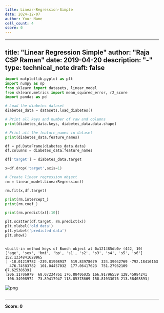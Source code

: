 ```yaml
---
title: Linear-Regression-Simple
date: 2024-12-07
author: Your Name
cell_count: 4
score: 0
---
```


---
title: "Linear Regression Simple"
author: "Raja CSP Raman"
date: 2019-04-20
description: "-"
type: technical_note
draft: false
---

```python
import matplotlib.pyplot as plt
import numpy as np
from sklearn import datasets, linear_model
from sklearn.metrics import mean_squared_error, r2_score
import pandas as pd
```


```python
# Load the diabetes dataset
diabetes_data = datasets.load_diabetes()

# Print all keys and number of raw and columns
print(diabetes_data.keys, diabetes_data.data.shape)

# Print all the feature_names in dataset
print(diabetes_data.feature_names)

df = pd.DataFrame(diabetes_data.data)
df.columns = diabetes_data.feature_names

df['target'] = diabetes_data.target

x=df.drop('target',axis=1)

# Create linear regression object
rm = linear_model.LinearRegression()

rm.fit(x,df.target)

print(rm.intercept_)
print(rm.coef_)

print(rm.predict(x)[:10])

plt.scatter(df.target, rm.predict(x))
plt.xlabel('old data')
plt.ylabel('predicted data')
plt.show()
    
```

    <built-in method keys of Bunch object at 0x121485db0> (442, 10)
    ['age', 'sex', 'bmi', 'bp', 's1', 's2', 's3', 's4', 's5', 's6']
    152.1334841628965
    [ -10.01219782 -239.81908937  519.83978679  324.39042769 -792.18416163
      476.74583782  101.04457032  177.06417623  751.27932109   67.62538639]
    [206.11706979  68.07234761 176.88406035 166.91796559 128.45984241
     106.34908972  73.89417947 118.85378669 158.81033076 213.58408893]



    
![png](/mlnotes/images/linear-regression-simple_2_1.png)
    



```python

```


---
**Score: 0**
